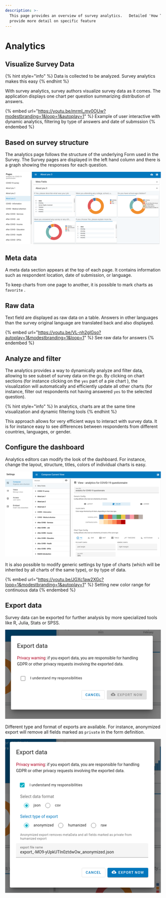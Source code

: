 ```yaml
---
description: >-
  This page provides an overview of survey analytics.   Detailed 'How To' notes
  provide more detail on specific feature
---
```


# Analytics

## Visualize Survey Data

{% hint style="info" %}
Data is collected to be analyzed.  Survey analytics makes this easy
{% endhint %}

With survey analytics, survey authors visualize survey data as it comes. The application displays one chart per question summarizing distribution of answers.&#x20;

{% embed url="https://youtu.be/mrmI_mv0OUw?modestbranding=1&loop=1&autoplay=1" %}
Example of user interactive with dynamic analytics, filtering by type of answers and date of submssion
{% endembed %}

## Based on survey structure

The analytics page follows the structure of the underlying Form used in the Survey.  The Survey pages are displayed in the left hand column and there is a graph showing the responses for each question. &#x20;

![Screenshot of analytics, with survey structure on left menu](<../../.gitbook/assets/image (282).png>)

## Meta data

A meta data section appears at the top of each page. It contains information such as respondent location, date of submission, or language.&#x20;

To keep charts from one page to another, it is possible to mark charts as `favorite`  .&#x20;

## Raw data

Text field are displayed as raw data on a table. Answers in other languages than the survey original language are translated back and also displayed.&#x20;

{% embed url="https://youtu.be/VL-nh2glGso?autoplay=1&modestbranding=1&loop=1" %}
See raw data for answers
{% endembed %}



## Analyze and filter

The analytics provides a way to dynamically analyze and filter data, allowing to see subset of survey data on the go. By clicking on chart sections (for instance clicking on the `yes` part of a pie chart ), the visualization will automatically and efficiently update all other charts (for instance, filter out respondents not having answered `yes` to the selected question). &#x20;

{% hint style="info" %}
In analytics, charts are at the same time visualization and dynamic filtering tools
{% endhint %}

This approach allows for very efficient ways to interact with survey data. It is for instance easy to see differences between respondents from different countries, languages, or gender.

## Configure the dashboard

Analytics editors can modify the look of the dashboard. For instance, change the layout, structure, titles, colors of individual charts is easy. &#x20;

![Screenshot of the dashboard composition editor](<../../.gitbook/assets/image (284).png>)

It is also possible to modify generic settings by type of charts (which will be inherited by all charts of the same type), or by type of data.&#x20;

{% embed url="https://youtu.be/JGXc1aw2XGc?loop=1&modestbranding=1&autoplay=1" %}
Setting new color range for continuous data
{% endembed %}



## Export data

Survey data can be exported for further analysis by more specialized tools like R, Julia, Stats or SPSS.&#x20;

![Consent form highlighting data handling responsibilty](<../../.gitbook/assets/image (285).png>)

Different type and format of exports are available. For instance, anonymized export will remove all fields marked as `private` in the form definition.&#x20;

![](<../../.gitbook/assets/image (286).png>)

